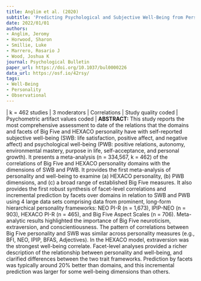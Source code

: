 ```yaml
---
title: Anglim et al. (2020)
subtitle: 'Predicting Psychological and Subjective Well-Being from Personality: A Meta-Analysis'
date: 2022/01/01
authors:
- Anglim, Jeromy
- Horwood, Sharon
- Smillie, Luke
- Marrero, Rosario J
- Wood, Joshua K
journal: Psychological Bulletin
paper_url: https://doi.org/10.1037/bul0000226
data_url: https://osf.io/42rsy/
tags:
- Well-Being
- Personality
- Observational
---
```

| k = 462 studies | 3 moderators | Correlations | Study quality coded | Psychometric artifact values coded | **ABSTRACT:** This study reports the most comprehensive assessment to date of the relations that the domains and facets of Big Five and HEXACO personality have with self-reported subjective well-being (SWB: life satisfaction, positive affect, and negative affect) and psychological well-being (PWB: positive relations, autonomy, environmental mastery, purpose in life, self-acceptance, and personal growth). It presents a meta-analysis (n = 334,567, k = 462) of the correlations of Big Five and HEXACO personality domains with the dimensions of SWB and PWB. It provides the first meta-analysis of personality and well-being to examine (a) HEXACO personality, (b) PWB dimensions, and (c) a broad range of established Big Five measures. It also provides the first robust synthesis of facet-level correlations and incremental prediction by facets over domains in relation to SWB and PWB using 4 large data sets comprising data from prominent, long-form hierarchical personality frameworks: NEO PI-R (n = 1,673), IPIP-NEO (n = 903), HEXACO PI-R (n = 465), and Big Five Aspect Scales (n = 706). Meta-analytic results highlighted the importance of Big Five neuroticism, extraversion, and conscientiousness. The pattern of correlations between Big Five personality and SWB was similar across personality measures (e.g., BFI, NEO, IPIP, BFAS, Adjectives). In the HEXACO model, extraversion was the strongest well-being correlate. Facet-level analyses provided a richer description of the relationship between personality and well-being, and clarified differences between the two trait frameworks. Prediction by facets was typically around 20% better than domains, and this incremental prediction was larger for some well-being dimensions than others.
